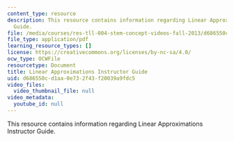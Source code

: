 ```yaml
---
content_type: resource
description: This resource contains information regarding Linear Approximations Instructor
  Guide.
file: /media/courses/res-tll-004-stem-concept-videos-fall-2013/d686550cd1aa0e732f43f20039a9fdc5_MITRES_TLL-004F13_LinAp_IG.pdf
file_type: application/pdf
learning_resource_types: []
license: https://creativecommons.org/licenses/by-nc-sa/4.0/
ocw_type: OCWFile
resourcetype: Document
title: Linear Approximations Instructor Guide
uid: d686550c-d1aa-0e73-2f43-f20039a9fdc5
video_files:
  video_thumbnail_file: null
video_metadata:
  youtube_id: null
---
```

This resource contains information regarding Linear Approximations Instructor Guide.